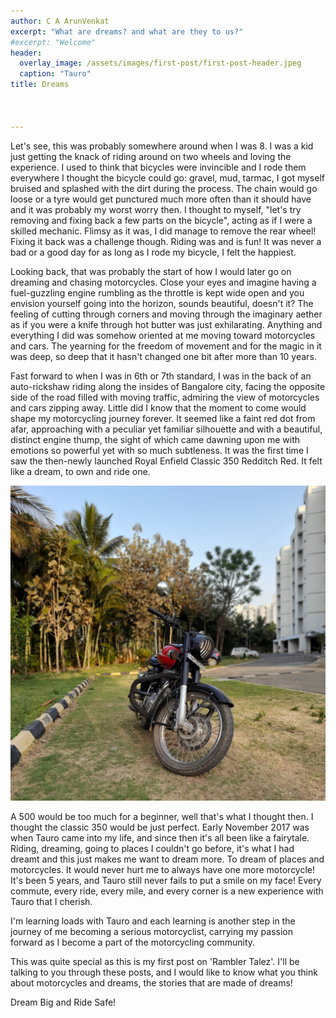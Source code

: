 ```yaml
---
author: C A ArunVenkat
excerpt: "What are dreams? and what are they to us?"
#excerpt: "Welcome"
header:
  overlay_image: /assets/images/first-post/first-post-header.jpeg
  caption: "Tauro"
title: Dreams



---
```


Let's see, this was probably somewhere around when I was 8. I was a kid just getting the knack of riding around on two wheels and loving the experience. I used to think that bicycles were invincible and I rode them everywhere I thought the bicycle could go: gravel, mud, tarmac, I got myself bruised and splashed with the dirt during the process. The chain would go loose or a tyre would get punctured much more often than it should have and it was probably my worst worry then. I thought to myself, "let's try removing and fixing back a few parts on the bicycle", acting as if I were a skilled mechanic. Flimsy as it was, I did manage to remove the rear wheel! Fixing it back was a challenge though. Riding was and is fun! It was never a bad or a good day for as long as I rode my bicycle, I felt the happiest.

Looking back, that was probably the start of how I would later go on dreaming and chasing motorcycles. Close your eyes and imagine having a fuel-guzzling engine rumbling as the throttle is kept wide open and you envision yourself going into the horizon, sounds beautiful, doesn't it? The feeling of cutting through corners and moving through the imaginary aether as if you were a knife through hot butter was just exhilarating.
Anything and everything I did was somehow oriented at me moving toward motorcycles and cars. The yearning for the freedom of movement and for the magic in it was deep, so deep that it hasn't changed one bit after more than 10 years.

Fast forward to when I was in 6th or 7th standard, I was in the back of an auto-rickshaw riding along the insides of Bangalore city, facing the opposite side of the road filled with moving traffic, admiring the view of motorcycles and cars zipping away. Little did I know that the moment to come would shape my motorcycling journey forever. It seemed like a faint red dot from afar, approaching with a peculiar yet familiar silhouette and with a beautiful, distinct engine thump, the sight of which came dawning upon me with emotions so powerful yet with so much subtleness. It was the first time I saw the then-newly launched Royal Enfield Classic 350 Redditch Red. It felt like a dream, to own and ride one.

![](/assets/images/first-post/bike-header-firstpost.jpeg)

A 500 would be too much for a beginner, well that's what I thought then. I thought the classic 350 would be just perfect.
Early November 2017 was when Tauro came into my life, and since then it's all been like a fairytale. Riding, dreaming, going to places I couldn't go before, it's what I had dreamt and this just makes me want to dream more. To dream of places and motorcycles. It would never hurt me to always have one more motorcycle! It's been 5 years, and Tauro still never fails to put a smile on my face! Every commute, every ride, every mile, and every corner is a new experience with Tauro that I cherish.

I'm learning loads with Tauro and each learning is another step in the journey of me becoming a serious motorcyclist, carrying my passion forward as I become a part of the motorcycling community.

This was quite special as this is my first post on 'Rambler Talez'. I'll be talking to you through these posts, and I would like to know what you think about motorcycles and dreams, the stories that are made of dreams!

Dream Big and Ride Safe!